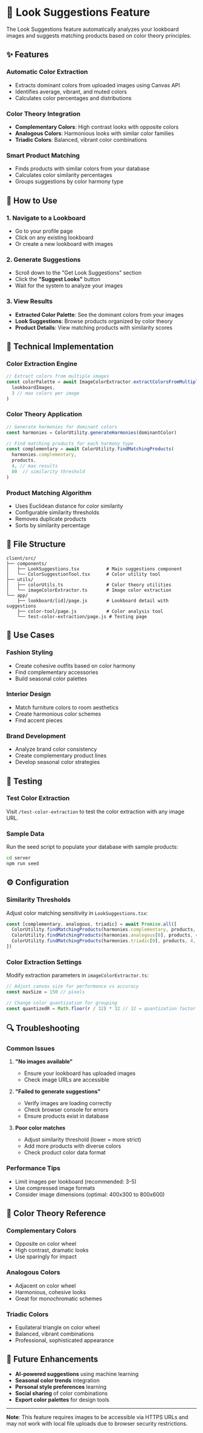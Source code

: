 # 🎨 Look Suggestions Feature

The Look Suggestions feature automatically analyzes your lookboard images and suggests matching products based on color theory principles.

## ✨ Features

### **Automatic Color Extraction**
- Extracts dominant colors from uploaded images using Canvas API
- Identifies average, vibrant, and muted colors
- Calculates color percentages and distributions

### **Color Theory Integration**
- **Complementary Colors**: High contrast looks with opposite colors
- **Analogous Colors**: Harmonious looks with similar color families
- **Triadic Colors**: Balanced, vibrant color combinations

### **Smart Product Matching**
- Finds products with similar colors from your database
- Calculates color similarity percentages
- Groups suggestions by color harmony type

## 🚀 How to Use

### 1. **Navigate to a Lookboard**
- Go to your profile page
- Click on any existing lookboard
- Or create a new lookboard with images

### 2. **Generate Suggestions**
- Scroll down to the "Get Look Suggestions" section
- Click the **"Suggest Looks"** button
- Wait for the system to analyze your images

### 3. **View Results**
- **Extracted Color Palette**: See the dominant colors from your images
- **Look Suggestions**: Browse products organized by color theory
- **Product Details**: View matching products with similarity scores

## 🔧 Technical Implementation

### **Color Extraction Engine**
```typescript
// Extract colors from multiple images
const colorPalette = await ImageColorExtractor.extractColorsFromMultipleImages(
  lookboardImages,
  3 // max colors per image
)
```

### **Color Theory Application**
```typescript
// Generate harmonies for dominant colors
const harmonies = ColorUtility.generateHarmonies(dominantColor)

// Find matching products for each harmony type
const complementary = await ColorUtility.findMatchingProducts(
  harmonies.complementary,
  products,
  4, // max results
  80  // similarity threshold
)
```

### **Product Matching Algorithm**
- Uses Euclidean distance for color similarity
- Configurable similarity thresholds
- Removes duplicate products
- Sorts by similarity percentage

## 📁 File Structure

```
client/src/
├── components/
│   ├── LookSuggestions.tsx          # Main suggestions component
│   └── ColorSuggestionTool.tsx      # Color utility tool
├── utils/
│   ├── colorUtils.ts                # Color theory utilities
│   └── imageColorExtractor.ts       # Image color extraction
└── app/
    ├── lookboard/[id]/page.js       # Lookboard detail with suggestions
    ├── color-tool/page.js           # Color analysis tool
    └── test-color-extraction/page.js # Testing page
```

## 🎯 Use Cases

### **Fashion Styling**
- Create cohesive outfits based on color harmony
- Find complementary accessories
- Build seasonal color palettes

### **Interior Design**
- Match furniture colors to room aesthetics
- Create harmonious color schemes
- Find accent pieces

### **Brand Development**
- Analyze brand color consistency
- Create complementary product lines
- Develop seasonal color strategies

## 🧪 Testing

### **Test Color Extraction**
Visit `/test-color-extraction` to test the color extraction with any image URL.

### **Sample Data**
Run the seed script to populate your database with sample products:
```bash
cd server
npm run seed
```

## ⚙️ Configuration

### **Similarity Thresholds**
Adjust color matching sensitivity in `LookSuggestions.tsx`:
```typescript
const [complementary, analogous, triadic] = await Promise.all([
  ColorUtility.findMatchingProducts(harmonies.complementary, products, 4, 80), // 80 = threshold
  ColorUtility.findMatchingProducts(harmonies.analogous[0], products, 4, 80),
  ColorUtility.findMatchingProducts(harmonies.triadic[0], products, 4, 80)
])
```

### **Color Extraction Settings**
Modify extraction parameters in `imageColorExtractor.ts`:
```typescript
// Adjust canvas size for performance vs accuracy
const maxSize = 150 // pixels

// Change color quantization for grouping
const quantizedR = Math.floor(r / 32) * 32 // 32 = quantization factor
```

## 🔍 Troubleshooting

### **Common Issues**

1. **"No images available"**
   - Ensure your lookboard has uploaded images
   - Check image URLs are accessible

2. **"Failed to generate suggestions"**
   - Verify images are loading correctly
   - Check browser console for errors
   - Ensure products exist in database

3. **Poor color matches**
   - Adjust similarity threshold (lower = more strict)
   - Add more products with diverse colors
   - Check product color data format

### **Performance Tips**
- Limit images per lookboard (recommended: 3-5)
- Use compressed image formats
- Consider image dimensions (optimal: 400x300 to 800x600)

## 🎨 Color Theory Reference

### **Complementary Colors**
- Opposite on color wheel
- High contrast, dramatic looks
- Use sparingly for impact

### **Analogous Colors**
- Adjacent on color wheel
- Harmonious, cohesive looks
- Great for monochromatic schemes

### **Triadic Colors**
- Equilateral triangle on color wheel
- Balanced, vibrant combinations
- Professional, sophisticated appearance

## 🚀 Future Enhancements

- **AI-powered suggestions** using machine learning
- **Seasonal color trends** integration
- **Personal style preferences** learning
- **Social sharing** of color combinations
- **Export color palettes** for design tools

---

**Note**: This feature requires images to be accessible via HTTPS URLs and may not work with local file uploads due to browser security restrictions.
